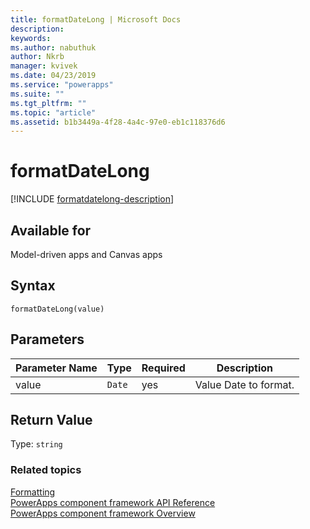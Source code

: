 ```yaml
---
title: formatDateLong | Microsoft Docs
description: 
keywords:
ms.author: nabuthuk
author: Nkrb
manager: kvivek
ms.date: 04/23/2019
ms.service: "powerapps"
ms.suite: ""
ms.tgt_pltfrm: ""
ms.topic: "article"
ms.assetid: b1b3449a-4f28-4a4c-97e0-eb1c118376d6
---
```


# formatDateLong

[!INCLUDE [formatdatelong-description](includes/formatdatelong-description.md)]

## Available for 

Model-driven apps and Canvas apps

## Syntax

`formatDateLong(value)`

## Parameters

| Parameter Name|Type|Required|Description|
| ------------- |----|--------|-----------|
value|`Date`|yes|Value Date to format.|

## Return Value

Type: `string`


### Related topics

[Formatting](../formatting.md)<br/>
[PowerApps component framework API Reference](../../reference/index.md)<br/>
[PowerApps component framework Overview](../../overview.md)